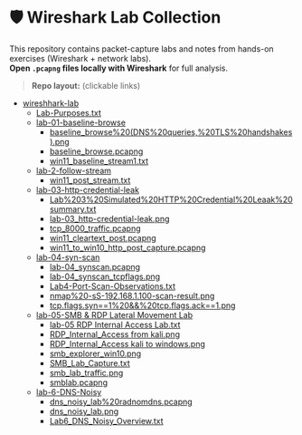 # 🛡️ Wireshark Lab Collection

This repository contains packet-capture labs and notes from hands-on exercises (Wireshark + network labs).  
**Open `.pcapng` files locally with Wireshark** for full analysis.

> **Repo layout:** (clickable links)

- [wireshhark-lab](wireshhark-lab/)
  - [Lab-Purposes.txt](wireshhark-lab/Lab-Purposes.txt)
  - [lab-01-baseline-browse](wireshhark-lab/lab-01-baseline-browse/)
    - [baseline_browse%20(DNS%20queries,%20TLS%20handshakes).png](wireshhark-lab/lab-01-baseline-browse/baseline_browse%20(DNS%20queries,%20TLS%20handshakes).png)
    - [baseline_browse.pcapng](wireshhark-lab/lab-01-baseline-browse/baseline_browse.pcapng)
    - [win11_baseline_stream1.txt](wireshhark-lab/lab-01-baseline-browse/win11_baseline_stream1.txt)
  - [lab-2-follow-stream](wireshhark-lab/lab-2-follow-stream/)
    - [win11_post_stream.txt](wireshhark-lab/lab-2-follow-stream/win11_post_stream.txt)
  - [lab-03-http-credential-leak](wireshhark-lab/lab-03-http-credential-leak/)
    - [Lab%203%20Simulated%20HTTP%20Credential%20Leaak%20summary.txt](wireshhark-lab/lab-03-http-credential-leak/Lab%203%20Simulated%20HTTP%20Credential%20Leaak%20summary.txt)
    - [lab-03_http-credential-leak.png](wireshhark-lab/lab-03-http-credential-leak/lab-03_http-credential-leak.png)
    - [tcp_8000_traffic.pcapng](wireshhark-lab/lab-03-http-credential-leak/tcp_8000_traffic.pcapng)
    - [win11_cleartext_post.pcapng](wireshhark-lab/lab-03-http-credential-leak/win11_cleartext_post.pcapng)
    - [win11_to_win10_http_post_capture.pcapng](wireshhark-lab/lab-03-http-credential-leak/win11_to_win10_http_post_capture.pcapng)
  - [lab-04-syn-scan](wireshhark-lab/lab-04-syn-scan/)
    - [lab-04_synscan.pcapng](wireshhark-lab/lab-04-syn-scan/lab-04_synscan.pcapng)
    - [lab-04_synscan_tcpflags.png](wireshhark-lab/lab-04-syn-scan/lab-04_synscan_tcpflags.png)
    - [Lab4-Port-Scan-Observations.txt](wireshhark-lab/lab-04-syn-scan/Lab4-Port-Scan-Observations.txt)
    - [nmap%20-sS-192.168.1.100-scan-result.png](wireshhark-lab/lab-04-syn-scan/nmap%20-sS-192.168.1.100-scan-result.png)
    - [tcp.flags.syn==1%20&&%20tcp.flags.ack==1.png](wireshhark-lab/lab-04-syn-scan/tcp.flags.syn==1%20&&%20tcp.flags.ack==1.png)
  - [lab-05-SMB & RDP Lateral Movement Lab](wireshhark-lab/lab-05-SMB%20&%20RDP%20Lateral%20Movement%20Lab/)
    - [lab-05 RDP Internal Access Lab.txt](wireshhark-lab/lab-05-SMB%20&%20RDP%20Lateral%20Movement%20Lab/lab-05%20RDP%20Internal%20Access%20Lab.txt)
    - [RDP_Internal_Access from kali.png](wireshhark-lab/lab-05-SMB%20&%20RDP%20Lateral%20Movement%20Lab/RDP_Internal_Access%20from%20kali.png)
    - [RDP_Internal_Access kali to windows.png](wireshhark-lab/lab-05-SMB%20&%20RDP%20Lateral%20Movement%20Lab/RDP_Internal_Access%20kali%20to%20windows.png)
    - [smb_explorer_win10.png](wireshhark-lab/lab-05-SMB%20&%20RDP%20Lateral%20Movement%20Lab/smb_explorer_win10.png)
    - [SMB_Lab_Capture.txt](wireshhark-lab/lab-05-SMB%20&%20RDP%20Lateral%20Movement%20Lab/SMB_Lab_Capture.txt)
    - [smb_lab_traffic.png](wireshhark-lab/lab-05-SMB%20&%20RDP%20Lateral%20Movement%20Lab/smb_lab_traffic.png)
    - [smblab.pcapng](wireshhark-lab/lab-05-SMB%20&%20RDP%20Lateral%20Movement%20Lab/smblab.pcapng)
  - [lab-6-DNS-Noisy](wireshhark-lab/lab-6-DNS-Noisy/)
    - [dns_noisy_lab%20radnomdns.pcapng](wireshhark-lab/lab-6-DNS-Noisy/dns_noisy_lab%20radnomdns.pcapng)
    - [dns_noisy_lab.png](wireshhark-lab/lab-6-DNS-Noisy/dns_noisy_lab.png)
    - [Lab6_DNS_Noisy_Overview.txt](wireshhark-lab/lab-6-DNS-Noisy/Lab6_DNS_Noisy_Overview.txt)
